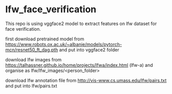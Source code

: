# lfw_face_verification

This repo is using vggface2 model to extract features on lfw dataset for face verification.

first download pretrained model from https://www.robots.ox.ac.uk/~albanie/models/pytorch-mcn/resnet50_ft_dag.pth and put into vggface2 folder

download lfw images from https://talhassner.github.io/home/projects/lfwa/index.html (lfw-a) and organise as lfw/lfw_images/<person_folder> 

download lfw annotation file from http://vis-www.cs.umass.edu/lfw/pairs.txt and put into lfw/pairs.txt
